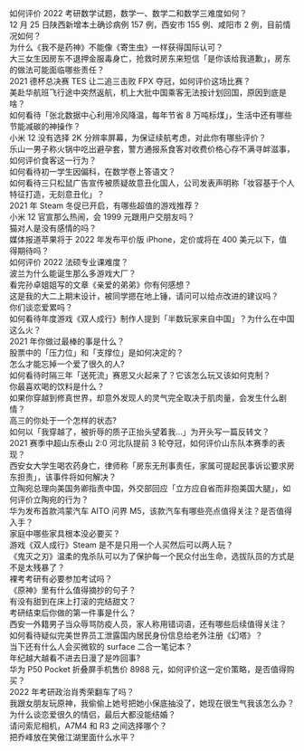 如何评价 2022 考研数学试题，数学一、数学二和数学三难度如何？  
12 月 25 日陕西新增本土确诊病例 157 例，西安市 155 例、咸阳市 2 例，目前情况如何？  
为什么《我不是药神》不能像《寄生虫》一样获得国际认可？  
大三女生因房东不退押金服毒身亡，抢救时房东来短信「是你该给我道歉」，房东的做法可能面临哪些责任？  
2021 德杯总决赛 TES 让二追三击败 FPX 夺冠，如何评价这场比赛？  
美赴华航班飞行途中突然返航，机上大批中国乘客无法按计划回国，原因到底是啥？  
如何看待「张北数据中心利用冷风降温，每年节省 8 万吨标煤」，生活中还有哪些节能减碳的神操作？  
小米 12 没有选择 2K 分辨率屏幕，为保证续航考虑，对此你有哪些评价？  
乐山一男子称火锅中吃出避孕套，警方通报系食客对收费价格心存不满寻衅滋事，如何评价食客这一行为？  
如何看待初一学生因偏科，在数学卷上答语文？  
如何看待三只松鼠广告宣传被质疑故意丑化国人，公司发表声明称「妆容基于个人特征打造，无刻意丑化」？  
2021 年 Steam 冬促已开启，有哪些超值的游戏推荐？  
小米 12 官宣那么热闹，会 1999 元跟用户交朋友吗？  
猫对人是没有感情的吗？  
媒体报道苹果将于 2022 年发布平价版 iPhone，定价或将在 400 美元以下，值得期待吗？  
如何评价 2022 法硕专业课难度？  
波兰为什么能诞生那么多游戏大厂？  
看完孙卓姐姐写的文章《亲爱的弟弟》你有何感想？  
这是我的大二上期末设计，被同学摁在地上锤，请问可以给点改进的建议吗？  
你们谈恋爱累吗？  
如何看待年度游戏《双人成行》制作人提到「半数玩家来自中国」？为什么在中国这么火？  
2021 年你做过最棒的事是什么？  
股票中的「压力位」和「支撑位」是如何决定的？  
怎么才能忘掉一个爱了很久的人?  
如何看待时隔三年「送死流」赛恩又火起来了？它该怎么玩又该如何克制？  
你最喜欢喝的饮料是什么？  
如果你穿越到修真世界，却意外发现人的灵气完全取决于肌肉量，会发生什么剧情？  
高三的你处于一个怎样的状态?  
如何以「我穿越了，被折辱的质子正抬头望着我…」为开头写一篇反转文？  
2021 赛季中超山东泰山 2:0 河北队提前 3 轮夺冠，如何评价山东队本赛季的表现？  
西安女大学生喝农药身亡，律师称「房东无刑事责任，家属可提起民事诉讼要求房东担责」，该事件将如何解决？  
立陶宛总理向美国务卿指责中国，外交部回应「立方应自省而非抱美国大腿」，如何评价立陶宛的行为？  
华为发布首款鸿蒙汽车 AITO 问界 M5，该款汽车有哪些亮点值得关注？是否值得入手？  
家庭中哪些家具根本没必要买？  
游戏《双人成行》Steam 是不是只用一个人买然后可以两人玩？  
《鬼灭之刃》温柔的鬼杀队可以为了保护每一个民众付出生命，选拔队员的方式是不是太残暴了？  
裸考考研有必要参加考试吗？  
《原神》里有什么值得摘抄的句子？  
有没有甜到在床上打滚的完结甜文？  
考研结束后你做的第一件事是什么？  
西安一外籍男子当众辱骂防疫人员，家人称用错词语，还有哪些后续值得关注？  
如何看待疑似完美世界员工泄露国内居民身份信息给老外注册《幻塔》？  
当下还有什么人会买微软的 surface 二合一笔记本？  
年纪越大越看不进去日漫了是咋回事?  
华为 P50 Pocket 折叠屏手机售价 8988 元，如何评价这一定价策略，是否值得购买？  
2022 年考研政治肖秀荣翻车了吗？  
我跟女朋友玩原神，我偷偷上她号把她小保底抽没了，她现在很生气我该怎么办？  
为什么谈恋爱很久的情侣，最后大都没能结婚？  
请问索尼相机，A7M4 和 R3 之间选择哪个？  
把乔峰放在笑傲江湖里面什么水平？  
